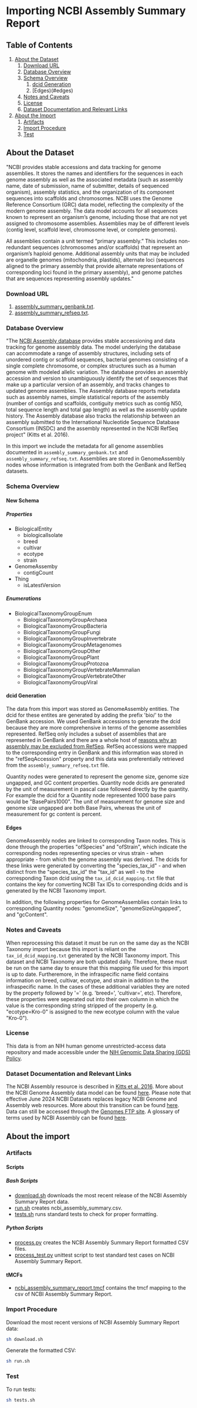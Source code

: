 # Importing NCBI Assembly Summary Report

## Table of Contents

1. [About the Dataset](#about-the-dataset)
    1. [Download URL](#download-url)
    2. [Database Overview](#database-overview)
    3. [Schema Overview](#schema-overview)
       1. [dcid Generation](#dcid-generation)
       2. [Edges)(#edges)
    4. [Notes and Caveats](#notes-and-caveats)
    5. [License](#license)
    6. [Dataset Documentation and Relevant Links](#dataset-documentation-and-relevant-links)
2. [About the Import](#about-the-import)
    1. [Artifacts](#artifacts)
    2. [Import Procedure](#import-procedure)
    3. [Test](#test)


## About the Dataset

"NCBI provides stable accessions and data tracking for genome assemblies. It stores the names and identifiers for the sequences in each genome assembly as well as the associated metadata (such as assembly name, date of submission, name of submitter, details of sequenced organism), assembly statistics, and the organization of its component sequences into scaffolds and chromosomes. NCBI uses the Genome Reference Consortium (GRC) data model, reflecting the complexity of the modern genome assembly. The data model accounts for all sequences known to represent an organism’s genome, including those that are not yet assigned to chromosome assemblies. Assemblies may be of different levels (contig level, scaffold level, chromosome level, or complete genomes).

All assemblies contain a unit termed “primary assembly.” This includes non-redundant sequences (chromosomes and/or scaffolds) that represent an organism’s haploid genome. Additional assembly units that may be included are organelle genomes (mitochondria, plastids), alternate loci (sequences aligned to the primary assembly that provide alternate representations of corresponding loci found in the primary assembly), and genome patches that are sequences representing assembly updates."

### Download URL

1. [assembly_summary_genbank.txt](https://ftp.ncbi.nlm.nih.gov/genomes/ASSEMBLY_REPORTS/assembly_summary_genbank.txt).
2. [assembly_summary_refseq.txt](https://ftp.ncbi.nlm.nih.gov/genomes/ASSEMBLY_REPORTS/assembly_summary_refseq.txt).

### Database Overview

"The [NCBI Assembly database](www.ncbi.nlm.nih.gov/assembly/) provides stable accessioning and data tracking for genome assembly data. The model underlying the database can accommodate a range of assembly structures, including sets of unordered contig or scaffold sequences, bacterial genomes consisting of a single complete chromosome, or complex structures such as a human genome with modeled allelic variation. The database provides an assembly accession and version to unambiguously identify the set of sequences that make up a particular version of an assembly, and tracks changes to updated genome assemblies. The Assembly database reports metadata such as assembly names, simple statistical reports of the assembly (number of contigs and scaffolds, contiguity metrics such as contig N50, total sequence length and total gap length) as well as the assembly update history. The Assembly database also tracks the relationship between an assembly submitted to the International Nucleotide Sequence Database Consortium (INSDC) and the assembly represented in the NCBI RefSeq project" (Kitts et al. 2016).

In this import we include the metadata for all genome assemblies documented in `assembly_summary_genbank.txt` and `assembly_summary_refseq.txt`. Assemblies are stored in GenomeAssembly nodes whose information is integrated from both the GenBank and RefSeq datasets.

### Schema Overview

#### New Schema

##### Properties

* BiologicalEntity
    * biologicalIsolate
    * breed
    * cultivar
    * ecotype
    * strain
* GenomeAssemby
    *  contigCount
* Thing
    * isLatestVersion  

##### Enumerations

* BiologicalTaxonomyGroupEnum
    * BiologicalTaxonomyGroupArchaea
    * BiologicalTaxonomyGroupBacteria
    * BiologicalTaxonomyGroupFungi
    * BiologicalTaxonomyGroupInvertebrate
    * BiologicalTaxonomyGroupMetagenomes
    * BiologicalTaxonomyGroupOther
    * BiologicalTaxonomyGroupPlant
    * BiologicalTaxonomyGroupProtozoa
    * BiologicalTaxonomyGroupVertebrateMammalian
    * BiologicalTaxonomyGroupVertebrateOther
    * BiologicalTaxonomyGroupViral

#### dcid Generation

The data from this import was stored as GenomeAssembly entities. The dcid for these entites are generated by adding the prefix 'bio/' to the GenBank accession. We used GenBank accessions to generate the dcid because they are more comprehensive in terms of the genome assemblies represented. RefSeq only includes a subset of assemblies that are represented in GenBank and there are a whole host of [reasons why an assembly may be excluded from RefSeq](https://www.ncbi.nlm.nih.gov/datasets/docs/v2/policies-annotation/genome-processing/genome_notes/). RefSeq accessions were mapped to the corresponding entry in GenBank and this information was stored in the "refSeqAccession" property and this data was preferentially retrieved from the `assembly_summary_refseq.txt` file.

Quantity nodes were generated to represent the genome size, genome size ungapped, and GC content properties. Quantity node dcids are generated by the unit of measurement in pascal case followed directly by the quantity. For example the dcid for a Quantity node represented 1000 base pairs would be "BasePairs1000". The unit of measurement for genome size and genome size ungapped are both Base Pairs, whereas the unit of measurement for gc content is percent.

#### Edges

GenomeAssembly nodes are linked to corresponding Taxon nodes. This is done through the properties "ofSpecies" and "ofStrain", which indicate the corresponding nodes representing species or virus strain - when appropriate - from which the genome assembly was derived. The dcids for these links were generated by converting the "species_tax_id" - and when distinct from the "species_tax_id" the "tax_id" as well - to the corresponding Taxon dcid using the `tax_id_dcid_mapping.txt` file that contains the key for converting NCBI Tax IDs to corresponding dcids and is generated by the NCBI Taxonomy import.

In addition, the following properties for GenomeAssemblies contain links to corresponding Quantity nodes: "genomeSize", "genomeSizeUngapped", and "gcContent".

### Notes and Caveats

When reprocessing this dataset it must be run on the same day as the NCBI Taxonomy import because this import is reliant on the `tax_id_dcid_mapping.txt` generated by the NCBI Taxonomy import. This dataset and NCBI Taxonomy are both updated daily.  Therefore, these must be run on the same day to ensure that this mapping file used for this import is up to date. Furtheremore, in the infraspecific name field contains information on breed, cultivar, ecotype, and strain in addition to the infraspecific name. In the cases of these additional variables they are noted by the property followed by '=' (e.g. 'breed=', 'cultivar=', etc). Therefore, these properties were seperated out into their own column in which the value is the corresponding string stripped of the property (e.g. "ecotype=Kro-0" is assigned to the new ecotype column with the value "Kro-0").

### License

This data is from an NIH human genome unrestricted-access data repository and made accessible under the [NIH Genomic Data Sharing (GDS) Policy](https://osp.od.nih.gov/scientific-sharing/genomic-data-sharing/).

### Dataset Documentation and Relevant Links

The NCBI Assembly resource is described in [Kitts et al. 2016](https://www.ncbi.nlm.nih.gov/pmc/articles/PMC4702866/). More about the NCBI Genome Assembly data model can be found [here](https://www.ncbi.nlm.nih.gov/datasets/docs/v2/policies-annotation/data-model/). Please note that effective June 2024 NCBI Datasets replaces legacy NCBI Genome and Assembly web resources. More about this transition can be found [here](https://ncbiinsights.ncbi.nlm.nih.gov/2023/10/18/ncbi-datasets-access-sequence-data/). Data can still be accessed through the [Genomes FTP site](https://ftp.ncbi.nlm.nih.gov/genomes/). A glossary of terms used by NCBI Assembly can be found [here](https://www.ncbi.nlm.nih.gov/datasets/docs/v2/glossary/).

## About the import

### Artifacts

#### Scripts

##### Bash Scripts

- [download.sh](scripts/download.sh) downloads the most recent release of the NCBI Assembly Summary Report data.
- [run.sh](scripts/run.sh) creates ncbi_assembly_summary.csv.
- [tests.sh](scripts/tests.sh) runs standard tests to check for proper formatting.

##### Python Scripts

- [process.py](scripts/process.py) creates the NCBI Assembly Summary Report formatted CSV files.
- [process_test.py](scripts/process_test.py) unittest script to test standard test cases on NCBI Assembly Summary Report.

#### tMCFs

- [ncbi_assembly_summary_report.tmcf](tMCF/ncbi_assembly_summary_report.tmcf) contains the tmcf mapping to the csv of NCBI Assembly Summary Report.



### Import Procedure

Download the most recent versions of NCBI Assembly Summary Report data:

```bash
sh download.sh
```

Generate the formatted CSV:

```bash
sh run.sh
```


### Test 

To run tests:

```bash
sh tests.sh
```
